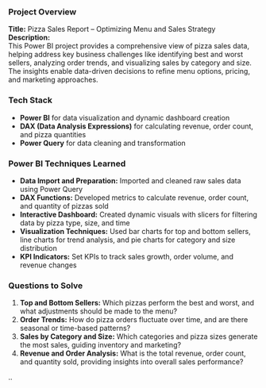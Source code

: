### Project Overview  
**Title:** Pizza Sales Report – Optimizing Menu and Sales Strategy  
**Description:**  
This Power BI project provides a comprehensive view of pizza sales data, helping address key business challenges like identifying best and worst sellers, analyzing order trends, and visualizing sales by category and size. The insights enable data-driven decisions to refine menu options, pricing, and marketing approaches.

### Tech Stack  
- **Power BI** for data visualization and dynamic dashboard creation  
- **DAX (Data Analysis Expressions)** for calculating revenue, order count, and pizza quantities  
- **Power Query** for data cleaning and transformation

### Power BI Techniques Learned  
- **Data Import and Preparation:** Imported and cleaned raw sales data using Power Query  
- **DAX Functions:** Developed metrics to calculate revenue, order count, and quantity of pizzas sold  
- **Interactive Dashboard:** Created dynamic visuals with slicers for filtering data by pizza type, size, and time  
- **Visualization Techniques:** Used bar charts for top and bottom sellers, line charts for trend analysis, and pie charts for category and size distribution  
- **KPI Indicators:** Set KPIs to track sales growth, order volume, and revenue changes

### Questions to Solve  
1. **Top and Bottom Sellers:** Which pizzas perform the best and worst, and what adjustments should be made to the menu?  
2. **Order Trends:** How do pizza orders fluctuate over time, and are there seasonal or time-based patterns?  
3. **Sales by Category and Size:** Which categories and pizza sizes generate the most sales, guiding inventory and marketing?  
4. **Revenue and Order Analysis:** What is the total revenue, order count, and quantity sold, providing insights into overall sales performance?

..